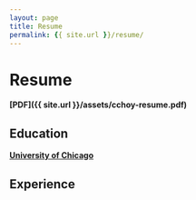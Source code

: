 ```yaml
---
layout: page
title: Resume
permalink: {{ site.url }}/resume/
---
```


# Resume
**[PDF]({{ site.url }}/assets/cchoy-resume.pdf)**
## Education
**[University of Chicago](https://www.uchicago.edu/)**
## Experience
